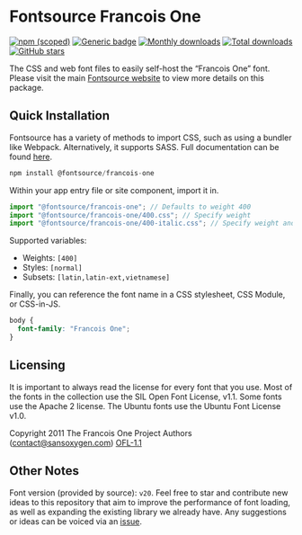 # Fontsource Francois One

[![npm (scoped)](https://img.shields.io/npm/v/@fontsource/francois-one?color=brightgreen)](https://www.npmjs.com/package/@fontsource/francois-one) [![Generic badge](https://img.shields.io/badge/fontsource-passing-brightgreen)](https://github.com/fontsource/fontsource) [![Monthly downloads](https://badgen.net/npm/dm/@fontsource/francois-one)](https://github.com/fontsource/fontsource) [![Total downloads](https://badgen.net/npm/dt/@fontsource/francois-one)](https://github.com/fontsource/fontsource) [![GitHub stars](https://img.shields.io/github/stars/fontsource/fontsource.svg?style=social&label=Star)](https://github.com/fontsource/fontsource/stargazers)

The CSS and web font files to easily self-host the “Francois One” font. Please visit the main [Fontsource website](https://fontsource.org/fonts/francois-one) to view more details on this package.

## Quick Installation

Fontsource has a variety of methods to import CSS, such as using a bundler like Webpack. Alternatively, it supports SASS. Full documentation can be found [here](https://fontsource.org/docs/getting-started/introduction).

```javascript
npm install @fontsource/francois-one
```

Within your app entry file or site component, import it in.

```javascript
import "@fontsource/francois-one"; // Defaults to weight 400
import "@fontsource/francois-one/400.css"; // Specify weight
import "@fontsource/francois-one/400-italic.css"; // Specify weight and style

```

Supported variables:
- Weights: `[400]`
- Styles: `[normal]`
- Subsets: `[latin,latin-ext,vietnamese]`

Finally, you can reference the font name in a CSS stylesheet, CSS Module, or CSS-in-JS.

```css
body {
  font-family: "Francois One";
}
```

## Licensing
It is important to always read the license for every font that you use.
Most of the fonts in the collection use the SIL Open Font License, v1.1. Some fonts use the Apache 2 license. The Ubuntu fonts use the Ubuntu Font License v1.0.

Copyright 2011 The Francois One Project Authors (contact@sansoxygen.com)
[OFL-1.1](http://scripts.sil.org/OFL)

## Other Notes
Font version (provided by source): `v20`.
Feel free to star and contribute new ideas to this repository that aim to improve the performance of font loading, as well as expanding the existing library we already have. Any suggestions or ideas can be voiced via an [issue](https://github.com/fontsource/fontsource/issues).